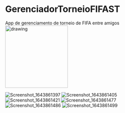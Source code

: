 # GerenciadorTorneioFIFAST
 App de gerenciamento de torneio de FIFA entre amigos
 <br>
 <img src="https://user-images.githubusercontent.com/55851020/152280894-4905b1de-6620-42f5-9691-30bf0a712e9d.png" alt="drawing" width="200"/>

![Screenshot_1643861397](https://user-images.githubusercontent.com/55851020/152280899-4ed99af2-1558-4dc1-a1b7-d4a15e3aceba.png)
![Screenshot_1643861405](https://user-images.githubusercontent.com/55851020/152280900-44592aae-4f74-4725-ae7f-cdbc8ac0320c.png)
![Screenshot_1643861421](https://user-images.githubusercontent.com/55851020/152280904-810659e1-fda2-4fc8-9265-e28e4b82d7bf.png)
![Screenshot_1643861477](https://user-images.githubusercontent.com/55851020/152280913-db557955-5466-413a-949e-5dfbc72d9914.png)
![Screenshot_1643861486](https://user-images.githubusercontent.com/55851020/152280919-c61f2daf-9355-45d8-ac02-5b3679a355a2.png)
![Screenshot_1643861499](https://user-images.githubusercontent.com/55851020/152280925-576a54bf-d583-43d1-9861-7b8d85430cc6.png)
